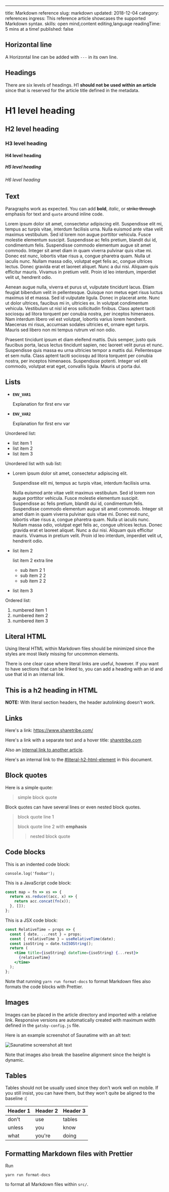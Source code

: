 ---

title: Markdown reference slug: markdown updated: 2018-12-04 category:
references ingress: This reference article showcases the supported
Markdown syntax. skills: open mind,content editing,language readingTime:
5 mins at a time! published: false

## Horizontal line

A Horizontal line can be added with `---` in its own line.

## Headings

There are six levels of headings. H1 **should not be used within an
article** since that is reserved for the article title defined in the
metadata.

# H1 level heading

## H2 level heading

### H3 level heading

#### H4 level heading

##### H5 level heading

###### H6 level heading

## Text

Paragraphs work as expected. You can add **bold**, _italic_, or ~~strike
through~~ emphasis for text and `quote` around inline code.

Lorem ipsum dolor sit amet, consectetur adipiscing elit. Suspendisse
elit mi, tempus ac turpis vitae, interdum facilisis urna. Nulla euismod
ante vitae velit maximus vestibulum. Sed id lorem non augue porttitor
vehicula. Fusce molestie elementum suscipit. Suspendisse ac felis
pretium, blandit dui id, condimentum felis. Suspendisse commodo
elementum augue sit amet commodo. Integer sit amet diam in quam viverra
pulvinar quis vitae mi. Donec est nunc, lobortis vitae risus a, congue
pharetra quam. Nulla ut iaculis nunc. Nullam massa odio, volutpat eget
felis ac, congue ultrices lectus. Donec gravida erat et laoreet aliquet.
Nunc a dui nisi. Aliquam quis efficitur mauris. Vivamus in pretium
velit. Proin id leo interdum, imperdiet velit ut, hendrerit odio.

Aenean augue nulla, viverra et purus ut, vulputate tincidunt lacus.
Etiam feugiat bibendum velit in pellentesque. Quisque non metus eget
risus luctus maximus id et massa. Sed id vulputate ligula. Donec in
placerat ante. Nunc ut dolor ultrices, faucibus mi in, ultricies ex. In
volutpat condimentum vehicula. Vestibulum ut nisl id eros sollicitudin
finibus. Class aptent taciti sociosqu ad litora torquent per conubia
nostra, per inceptos himenaeos. Nam interdum libero vel est volutpat,
lobortis varius lorem hendrerit. Maecenas mi risus, accumsan sodales
ultricies et, ornare eget turpis. Mauris sed libero non mi tempus rutrum
vel non odio.

Praesent tincidunt ipsum et diam eleifend mattis. Duis semper, justo
quis faucibus porta, lacus lectus tincidunt sapien, nec laoreet velit
purus et nunc. Suspendisse quis massa eu urna ultricies tempor a mattis
dui. Pellentesque et sem nulla. Class aptent taciti sociosqu ad litora
torquent per conubia nostra, per inceptos himenaeos. Suspendisse
potenti. Integer vel elit commodo, volutpat erat eget, convallis ligula.
Mauris ut porta dui.

## Lists

- **`ENV_VAR1`**

  Explanation for first env var

- **`ENV_VAR2`**

  Explanation for first env var

Unordered list:

- list item 1
- list item 2
- list item 3

Unordered list with sub list:

- Lorem ipsum dolor sit amet, consectetur adipiscing elit.

  Suspendisse elit mi, tempus ac turpis vitae, interdum facilisis urna.

  Nulla euismod ante vitae velit maximus vestibulum. Sed id lorem non
  augue porttitor vehicula. Fusce molestie elementum suscipit.
  Suspendisse ac felis pretium, blandit dui id, condimentum felis.
  Suspendisse commodo elementum augue sit amet commodo. Integer sit amet
  diam in quam viverra pulvinar quis vitae mi. Donec est nunc, lobortis
  vitae risus a, congue pharetra quam. Nulla ut iaculis nunc. Nullam
  massa odio, volutpat eget felis ac, congue ultrices lectus. Donec
  gravida erat et laoreet aliquet. Nunc a dui nisi. Aliquam quis
  efficitur mauris. Vivamus in pretium velit. Proin id leo interdum,
  imperdiet velit ut, hendrerit odio.

- list item 2

  list item 2 extra line

  - sub item 2 1
  - sub item 2 2
  - sub item 2 2

- list item 3

Ordered list:

1. numbered item 1
1. numbered item 2
1. numbered item 3

## Literal HTML

Using literal HTML within Markdown files should be minimized since the
styles are most likely missing for uncommon elements.

There is one clear case where literal links are useful, however. If you
want to have sections that can be linked to, you can add a heading with
an id and use that id in an internal link.

<h2 id="literal-h2-html-element">This is a h2 heading in HTML</h2>

**NOTE:** With literal section headers, the header autolinking doesn't
work.

## Links

Here's a link: https://www.sharetribe.com/

Here's a link with a separate text and a hover title:
[sharetribe.com](https://www.sharetribe.com/ 'click to open link')

Also an
[internal link to another article](/background/concepts/#extended-data).

Here's an internal link to the
[#literal-h2-html-element](#literal-h2-html-element) in this document.

## Block quotes

Here is a simple quote:

> simple block quote

Block quotes can have several lines or even nested block quotes.

> block quote line 1
>
> block quote line 2 with **emphasis**
>
> > nested block quote

## Code blocks

This is an indented code block:

    console.log('foobar');

This is a JavaScript code block:

```javascript
const map = fn => xs => {
  return xs.reduce((acc, x) => {
    return acc.concat(fn(x));
  }, []);
};
```

This is a JSX code block:

```jsx
const RelativeTime = props => {
  const { date, ...rest } = props;
  const { relativeTime } = useRelativeTime(date);
  const isoString = date.toISOString();
  return (
    <time title={isoString} dateTime={isoString} {...rest}>
      {relativeTime}
    </time>
  );
};
```

Note that running `yarn run format-docs` to format Markdown files also
formats the code blocks with Prettier.

## Images

Images can be placed in the article directory and imported with a
relative link. Responsive versions are automatically created with
maximum width defined in the `gatsby-config.js` file.

Here is an example screenshot of Saunatime with an alt text:

![Saunatime screenshot alt text](./saunatime.png)

Note that images also break the baseline alignment since the height is
dynamic.

## Tables

Tables should not be usually used since they don't work well on mobile.
If you still insist, you can have them, but they won't quite be aligned
to the baseline :(

| Header 1 | Header 2 | Header 3 |
| -------- | -------- | -------- |
| don't    | use      | tables   |
| unless   | you      | know     |
| what     | you're   | doing    |

## Formatting Markdown files with Prettier

Run

    yarn run format-docs

to format all Markdown files within `src/`.
